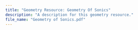 ```yaml
---
title: "Geometry Resource: Geometry Of Sonics"
description: "A description for this geometry resource."
file_name: "Geometry of Sonics.pdf"
---
```

